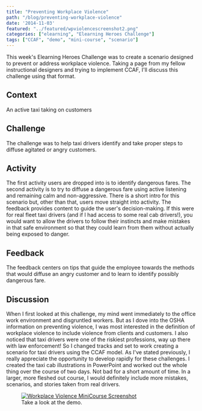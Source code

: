 ```yaml
---
title: "Preventing Workplace Violence"
path: "/blog/preventing-workplace-violence"
date: '2014-11-03'
featured: "../featured/wpviolencescreenshot2.png"
categories: ["elearning", "Elearning Heroes Challenge"]
tags: ["CCAF", "demo", "mini-course", "scenario"]
---
```


This week's Elearning Heroes Challenge was to create a scenario designed to prevent or address workplace violence. Taking a page from my fellow instructional designers and trying to implement CCAF, I'll discuss this challenge using that format.

## Context

An active taxi taking on customers

## Challenge

The challenge was to help taxi drivers identify and take proper steps to diffuse agitated or angry customers.

## Activity

The first activity users are dropped into is to identify dangerous fares. The second activity is to try to diffuse a dangerous fare using active listening and remaining calm and non-aggressive. There is a short intro for this scenario but, other than that, users move straight into activity. The feedback provides content to guide the user's decision-making. If this were for real fleet taxi drivers (and if I had access to some real cab drivers!), you would want to allow the drivers to follow their instincts and make mistakes in that safe environment so that they could learn from them without actually being exposed to danger.

## Feedback

The feedback centers on tips that guide the employee towards the methods that would diffuse an angry customer and to learn to identify possibly dangerous fare.

## Discussion

When I first looked at this challenge, my mind went immediately to the office work environment and disgruntled workers. But as I dove into the OSHA information on preventing violence, I was most interested in the definition of workplace violence to include violence from clients and customers. I also noticed that taxi drivers were one of the riskiest professions, way up there with law enforcement! So I changed tracks and set to work creating a scenario for taxi drivers using the CCAF model. As I've stated previously, I really appreciate the opportunity to develop rapidly for these challenges. I created the taxi cab illustrations in PowerPoint and worked out the whole thing over the course of two days. Not bad for a short amount of time. In a larger, more fleshed out course, I would definitely include more mistakes, scenarios, and stories taken from real drivers.

<figure>
  <a href="/showcase/WorkplaceViolence/story.html" target="blank">
    <img
    sizes="(max-width: 810px) 100vw, 810px"
    srcset="https://res.cloudinary.com/dhdaswa6t/image/upload/f_auto,q_60,w_203/v1530396697/blog/wpviolencescreenshot2.png 203w,
            https://res.cloudinary.com/dhdaswa6t/image/upload/f_auto,q_60,w_405/v1530396697/blog/wpviolencescreenshot2.png 405w,
            https://res.cloudinary.com/dhdaswa6t/image/upload/f_auto,q_60,w_810/v1530396697/blog/wpviolencescreenshot2.png 810w,
            https://res.cloudinary.com/dhdaswa6t/image/upload/f_auto,q_60,w_1215/v1530396697/blog/wpviolencescreenshot2.png 1215w"
    src="https://res.cloudinary.com/dhdaswa6t/image/upload/f_auto,q_60,w_810/v1530396697/blog/wpviolencescreenshot2.png"
    alt="Workplace Violence MiniCourse Screenshot" />
  </a>
  <figcaption>Take a look at the demo.</figcaption>
</figure>
